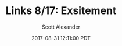 ---
layout: podcast
title: "Links 8/17: Exsitement"
author: Scott Alexander
description: https://slatestarcodex.com/2017/08/31/links-817-exsitement/
date: 2017-08-31 12:11:00 PDT
length: 2519722
duration: 630
guid: links-817-exsitement
---